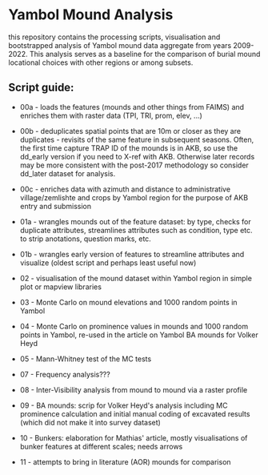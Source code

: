 # Yambol Mound Analysis

this repository contains the processing scripts, visualisation and bootstrapped analysis of Yambol mound data aggregate from years 2009-2022. This analysis serves as a baseline for the comparison of burial mound locational choices with other regions or among subsets. 

## Script guide:

* 00a - loads the features (mounds and other things from FAIMS) and enriches them with raster data (TPI, TRI, prom, elev, ...)

* 00b - deduplicates spatial points that are 10m or closer as they are duplicates - revisits of the same feature in subsequent seasons. Often, the first time capture TRAP ID of the mounds is in AKB, so use the dd_early version if you need to X-ref with AKB. Otherwise later records may be more consistent with the post-2017 methodology so consider dd_later dataset for analysis.

* 00c - enriches data with azimuth and distance to administrative village/zemlishte and crops by Yambol region for the purpose of AKB entry and submission

* 01a - wrangles mounds out of the feature dataset: by type, checks for duplicate attributes, streamlines attributes such as condition, type etc. to strip anotations, question marks, etc.

* 01b - wrangles early version of features to streamline attributes and visualize (oldest script and perhaps least useful now)

* 02 - visualisation of the mound dataset within Yambol region in simple plot or mapview libraries

* 03 - Monte Carlo on mound elevations and 1000 random points in Yambol

* 04 - Monte Carlo on prominence values in mounds and 1000 random points in Yambol, re-used in the article on Yambol BA mounds for Volker Heyd

* 05 - Mann-Whitney test of the MC tests

* 07 - Frequency analysis???

* 08 - Inter-Visibility analysis from mound to mound via a raster profile

* 09 - BA mounds: scrip for Volker Heyd's analysis including MC prominence calculation and initial manual coding of excavated results (which did not make it into survey dataset)

* 10 - Bunkers: elaboration for Mathias' article, mostly visualisations of bunker features at different scales; needs arrows

* 11 - attempts to bring in literature (AOR) mounds for comparison